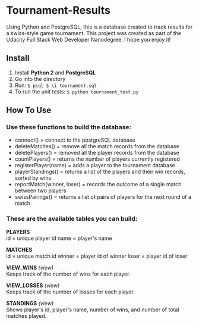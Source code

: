 # Tournament-Results
Using Python and PostgreSQL, this is a database created to track results for a swiss-style game tournament. This project was created as part of the Udacity Full Stack Web Developer Nanodegree. I hope you enjoy it!

## Install
1. Install **Python 2** and **PostgreSQL**
2. Go into the directory
3. Run:
`$ psql
$ \i tournament.sql`
4. To run the unit tests:
`$ python tournament_test.py`

## How To Use
### Use these functions to build the database:
- connect() = connect to the postgreSQL database
- deleteMatches() = remove all the match records from the database
- deletePlayers() = removed all the player records from the database
- countPlayers() = returns the number of players currently registered
- registerPlayer(name) = adds a player to the tournament database
- playerStandings() = returns a list of the players and their win records, sorted by wins
- reportMatch(winner, loser) = records the outcome of a single match between two players
- swissPairings() = returns a list of pairs of players for the next round of a match

### These are the available tables you can build:

**PLAYERS**<br>
id = unique player id
name = player's name

**MATCHES**<br>
id = unique match id
winner = player id of winner
loser = player id of loser

**VIEW_WINS** _(view)_<br>
Keeps track of the number of wins for each player.

**VIEW_LOSSES** _(view)_<br>
Keeps track of the number of losses for each player.

**STANDINGS** _(view)_<br>
Shows player's id, player's name, number of wins, and number of total matches played.
